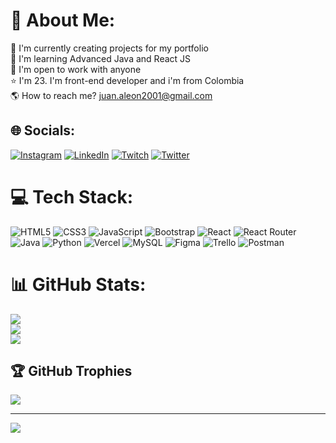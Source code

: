 # 💫 About Me:
🔭 I'm currently creating projects for my portfolio
<br>🌱 I'm learning Advanced Java and React JS
<br>🫡 I'm open to work with anyone
<br>⭐ I'm 23. I'm front-end developer and i'm from Colombia
<br>🌎 How to reach me? juan.aleon2001@gmail.com


## 🌐 Socials:
[![Instagram](https://img.shields.io/badge/Instagram-%23E4405F.svg?logo=Instagram&logoColor=white)](https://instagram.com/daquinho228) [![LinkedIn](https://img.shields.io/badge/LinkedIn-%230077B5.svg?logo=linkedin&logoColor=white)](https://linkedin.com/in/alejandro-leon-dev) [![Twitch](https://img.shields.io/badge/Twitch-%239146FF.svg?logo=Twitch&logoColor=white)](https://twitch.tv/dac228) [![Twitter](https://img.shields.io/badge/Twitter-%231DA1F2.svg?logo=Twitter&logoColor=white)](https://twitter.com/dac228) 

# 💻 Tech Stack:
![HTML5](https://img.shields.io/badge/html5-%23E34F26.svg?style=for-the-badge&logo=html5&logoColor=white) ![CSS3](https://img.shields.io/badge/css3-%231572B6.svg?style=for-the-badge&logo=css3&logoColor=white) ![JavaScript](https://img.shields.io/badge/javascript-%23323330.svg?style=for-the-badge&logo=javascript&logoColor=%23F7DF1E) ![Bootstrap](https://img.shields.io/badge/bootstrap-%23563D7C.svg?style=for-the-badge&logo=bootstrap&logoColor=white) ![React](https://img.shields.io/badge/react-%2320232a.svg?style=for-the-badge&logo=react&logoColor=%2361DAFB) ![React Router](https://img.shields.io/badge/React_Router-CA4245?style=for-the-badge&logo=react-router&logoColor=white) ![Java](https://img.shields.io/badge/java-%23ED8B00.svg?style=for-the-badge&logo=java&logoColor=white) ![Python](https://img.shields.io/badge/python-3670A0?style=for-the-badge&logo=python&logoColor=ffdd54) ![Vercel](https://img.shields.io/badge/vercel-%23000000.svg?style=for-the-badge&logo=vercel&logoColor=white) ![MySQL](https://img.shields.io/badge/mysql-%2300f.svg?style=for-the-badge&logo=mysql&logoColor=white) ![Figma](https://img.shields.io/badge/figma-%23F24E1E.svg?style=for-the-badge&logo=figma&logoColor=white) ![Trello](https://img.shields.io/badge/Trello-%23026AA7.svg?style=for-the-badge&logo=Trello&logoColor=white) ![Postman](https://img.shields.io/badge/Postman-FF6C37?style=for-the-badge&logo=postman&logoColor=white)
# 📊 GitHub Stats:
![](https://github-readme-stats.vercel.app/api?username=DaquitoCoder&theme=dark&hide_border=false&include_all_commits=true&count_private=false)<br/>
![](https://github-readme-streak-stats.herokuapp.com/?user=DaquitoCoder&theme=dark&hide_border=false)<br/>
![](https://github-readme-stats.vercel.app/api/top-langs/?username=DaquitoCoder&theme=dark&hide_border=false&include_all_commits=true&count_private=false&layout=compact)

## 🏆 GitHub Trophies
![](https://github-profile-trophy.vercel.app/?username=DaquitoCoder&theme=radical&no-frame=false&no-bg=true&margin-w=4)

---
[![](https://visitcount.itsvg.in/api?id=DaquitoCoder&icon=0&color=0)](https://visitcount.itsvg.in)

<!-- Proudly created with GPRM ( https://gprm.itsvg.in ) -->
